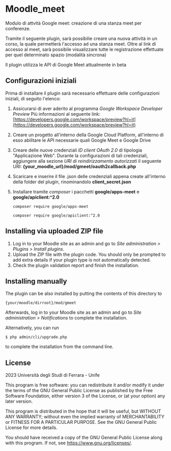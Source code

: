 # Moodle_meet #

Modulo di attvità Google meet: creazione di una stanza meet per conferenze.

Tramite il seguente plugin, sarà possibilie creare una nuova attività in un corso, la quale permetterà l'accesso ad una stanza meet.
Oltre al link di accesso al meet, sarà possibile visualizzare tutte le registrazione effettuate per quel determinato spazio (modalità sincrona)

Il plugin utilizza le API di Google Meet attualmente in beta

## Configurazioni iniziali

Prima di installare il plugin sarà necessario effettuare delle configurazioni iniziali, di seguito l'elenco:

1. Assicurarsi di aver aderito al programma *Google Workspace Developer Preview* 
   Più informazioni al seguente link: [https://developers.google.com/workspace/preview?hl=it](https://developers.google.com/workspace/preview?hl=it)

2. Creare un progetto all'interno della Google Cloud Platform, all'interno di esso abilitare le API necessarie quali Google Meet e Google Drive

3. Creare delle nuove credenziali *ID client OAuth 2.0* di tipologia "Applicazione Web".
   Durante la configurazioni di tali credenziali, aggiungere alla sezione *URI di reindirizzamento autorizzati* il seguente URI: 
   **{your_moodle_url}/mod/gmeet/oauth2callback.php**

4. Scaricare e inserire il file .json delle credenziali appena create all'interno della folder del plugin, rinominandolo **client_secret.json**

5. Installare tramite *composer* i pacchetti **google/apps-meet**  e **google/apiclient:^2.0** 
   ```
   composer require google/apps-meet

   composer require google/apiclient:^2.0
   ```


## Installing via uploaded ZIP file ##

1. Log in to your Moodle site as an admin and go to _Site administration >
   Plugins > Install plugins_.
2. Upload the ZIP file with the plugin code. You should only be prompted to add
   extra details if your plugin type is not automatically detected.
3. Check the plugin validation report and finish the installation.

## Installing manually ##

The plugin can be also installed by putting the contents of this directory to

    {your/moodle/dirroot}/mod/gmeet

Afterwards, log in to your Moodle site as an admin and go to _Site administration >
Notifications_ to complete the installation.

Alternatively, you can run

    $ php admin/cli/upgrade.php

to complete the installation from the command line.




## License ##

2023 Università degli Studi di Ferrara - Unife

This program is free software: you can redistribute it and/or modify it under
the terms of the GNU General Public License as published by the Free Software
Foundation, either version 3 of the License, or (at your option) any later
version.

This program is distributed in the hope that it will be useful, but WITHOUT ANY
WARRANTY; without even the implied warranty of MERCHANTABILITY or FITNESS FOR A
PARTICULAR PURPOSE.  See the GNU General Public License for more details.

You should have received a copy of the GNU General Public License along with
this program.  If not, see <https://www.gnu.org/licenses/>.

